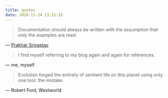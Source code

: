 ```yaml
---
title: quotes
date: 2016-11-24 13:21:15
---
```

> Documentation should always be written with the assumption that only the examples are read.

― [Prakhar Srivastav](http://prakhar.me/articles/the-domain-name-system/)

> I find myself referring to my blog again and again for references.

― me, myself

> Evolution forged the entirety of sentient life on this planet using only one tool: the mistake.

― Robert Ford, Westworld

